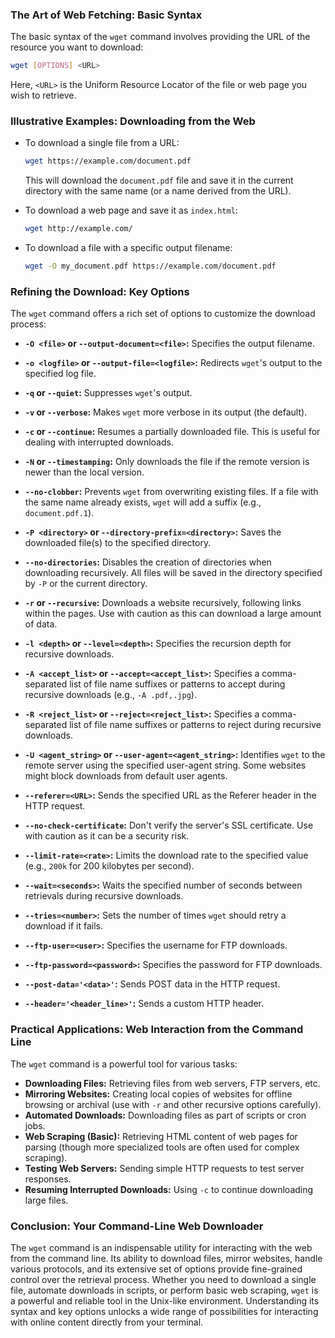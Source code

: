 ### The Art of Web Fetching: Basic Syntax

The basic syntax of the `wget` command involves providing the URL of the resource you want to download:

```bash
wget [OPTIONS] <URL>
```

Here, `<URL>` is the Uniform Resource Locator of the file or web page you wish to retrieve.

### Illustrative Examples: Downloading from the Web

- To download a single file from a URL:

  ```bash
  wget https://example.com/document.pdf
  ```

  This will download the `document.pdf` file and save it in the current directory with the same name (or a name derived from the URL).

- To download a web page and save it as `index.html`:

  ```bash
  wget http://example.com/
  ```

- To download a file with a specific output filename:

  ```bash
  wget -O my_document.pdf https://example.com/document.pdf
  ```

### Refining the Download: Key Options

The `wget` command offers a rich set of options to customize the download process:

- **`-O <file>` or `--output-document=<file>`:** Specifies the output filename.

- **`-o <logfile>` or `--output-file=<logfile>`:** Redirects `wget`'s output to the specified log file.

- **`-q` or `--quiet`:** Suppresses `wget`'s output.

- **`-v` or `--verbose`:** Makes `wget` more verbose in its output (the default).

- **`-c` or `--continue`:** Resumes a partially downloaded file. This is useful for dealing with interrupted downloads.

- **`-N` or `--timestamping`:** Only downloads the file if the remote version is newer than the local version.

- **`--no-clobber`:** Prevents `wget` from overwriting existing files. If a file with the same name already exists, `wget` will add a suffix (e.g., `document.pdf.1`).

- **`-P <directory>` or `--directory-prefix=<directory>`:** Saves the downloaded file(s) to the specified directory.

- **`--no-directories`:** Disables the creation of directories when downloading recursively. All files will be saved in the directory specified by `-P` or the current directory.

- **`-r` or `--recursive`:** Downloads a website recursively, following links within the pages. Use with caution as this can download a large amount of data.

- **`-l <depth>` or `--level=<depth>`:** Specifies the recursion depth for recursive downloads.

- **`-A <accept_list>` or `--accept=<accept_list>`:** Specifies a comma-separated list of file name suffixes or patterns to accept during recursive downloads (e.g., `-A .pdf,.jpg`).

- **`-R <reject_list>` or `--reject=<reject_list>`:** Specifies a comma-separated list of file name suffixes or patterns to reject during recursive downloads.

- **`-U <agent_string>` or `--user-agent=<agent_string>`:** Identifies `wget` to the remote server using the specified user-agent string. Some websites might block downloads from default user agents.

- **`--referer=<URL>`:** Sends the specified URL as the Referer header in the HTTP request.

- **`--no-check-certificate`:** Don't verify the server's SSL certificate. Use with caution as it can be a security risk.

- **`--limit-rate=<rate>`:** Limits the download rate to the specified value (e.g., `200k` for 200 kilobytes per second).

- **`--wait=<seconds>`:** Waits the specified number of seconds between retrievals during recursive downloads.

- **`--tries=<number>`:** Sets the number of times `wget` should retry a download if it fails.

- **`--ftp-user=<user>`:** Specifies the username for FTP downloads.

- **`--ftp-password=<password>`:** Specifies the password for FTP downloads.

- **`--post-data='<data>'`:** Sends POST data in the HTTP request.

- **`--header='<header_line>'`:** Sends a custom HTTP header.

### Practical Applications: Web Interaction from the Command Line

The `wget` command is a powerful tool for various tasks:

- **Downloading Files:** Retrieving files from web servers, FTP servers, etc.
- **Mirroring Websites:** Creating local copies of websites for offline browsing or archival (use with `-r` and other recursive options carefully).
- **Automated Downloads:** Downloading files as part of scripts or cron jobs.
- **Web Scraping (Basic):** Retrieving HTML content of web pages for parsing (though more specialized tools are often used for complex scraping).
- **Testing Web Servers:** Sending simple HTTP requests to test server responses.
- **Resuming Interrupted Downloads:** Using `-c` to continue downloading large files.

### Conclusion: Your Command-Line Web Downloader

The `wget` command is an indispensable utility for interacting with the web from the command line. Its ability to download files, mirror websites, handle various protocols, and its extensive set of options provide fine-grained control over the retrieval process. Whether you need to download a single file, automate downloads in scripts, or perform basic web scraping, `wget` is a powerful and reliable tool in the Unix-like environment. Understanding its syntax and key options unlocks a wide range of possibilities for interacting with online content directly from your terminal.
